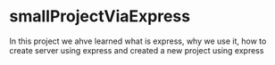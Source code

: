 # smallProjectViaExpress
In this project we ahve learned what is express, why we use it, how to create server using express and created a new project using express

